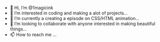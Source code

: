 - 👋 Hi, I’m @1magicink
- 👀 I’m interested in coding and making a alot of projects...
- 🌱 I’m currently a creating a episode on CSS/HTML animation...
- 💞️ I’m looking to collaborate with anyone interested in making beautiful things...
- 📫 How to reach me ...



<!---
1magicink is a name created and powered by penstudio which is geting more stronger every day by day... .
You can click on the links to reach us today.
--->
